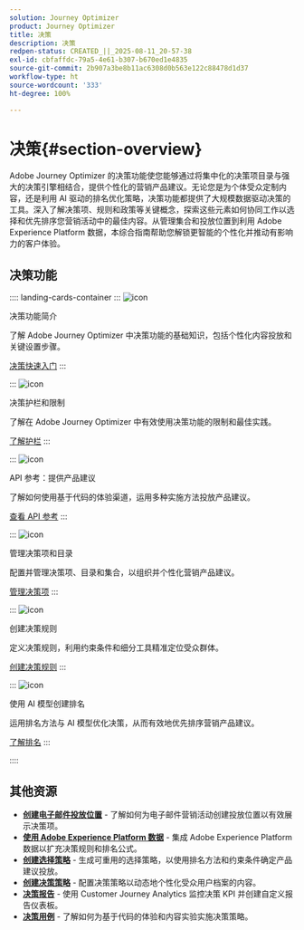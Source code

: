 ```yaml
---
solution: Journey Optimizer
product: Journey Optimizer
title: 决策
description: 决策
redpen-status: CREATED_||_2025-08-11_20-57-38
exl-id: cbfaffdc-79a5-4e61-b307-b670ed1e4835
source-git-commit: 2b907a3be8b11ac6308d0b563e122c88478d1d37
workflow-type: ht
source-wordcount: '333'
ht-degree: 100%

---
```


# 决策{#section-overview}

Adobe Journey Optimizer 的决策功能使您能够通过将集中化的决策项目录与强大的决策引擎相结合，提供个性化的营销产品建议。无论您是为个体受众定制内容，还是利用 AI 驱动的排名优化策略，决策功能都提供了大规模数据驱动决策的工具。深入了解决策项、规则和政策等关键概念，探索这些元素如何协同工作以选择和优先排序您营销活动中的最佳内容。从管理集合和投放位置到利用 Adobe Experience Platform 数据，本综合指南帮助您解锁更智能的个性化并推动有影响力的客户体验。

## 决策功能

:::: landing-cards-container
:::
![icon](https://cdn.experienceleague.adobe.com/icons/circle-play.svg)

决策功能简介

了解 Adobe Journey Optimizer 中决策功能的基础知识，包括个性化内容投放和关键设置步骤。

[决策快速入门](../using/experience-decisioning/gs-experience-decisioning.md)
:::

:::
![icon](https://cdn.experienceleague.adobe.com/icons/shield-halved.svg)

决策护栏和限制

了解在 Adobe Journey Optimizer 中有效使用决策功能的限制和最佳实践。

[了解护栏](../using/experience-decisioning/decisioning-guardrails.md)
:::

:::
![icon](https://cdn.experienceleague.adobe.com/icons/code-branch.svg)

API 参考：提供产品建议

了解如何使用基于代码的体验渠道，运用多种实施方法投放产品建议。

[查看 API 参考](experience-decisioning-api-reference-landing-page.md)
:::

:::
![icon](https://cdn.experienceleague.adobe.com/icons/list-check.svg)

管理决策项和目录

配置并管理决策项、目录和集合，以组织并个性化营销产品建议。

[管理决策项](manage-decision-items-landing-page.md)
:::

:::
![icon](https://cdn.experienceleague.adobe.com/icons/bullseye.svg)

创建决策规则

定义决策规则，利用约束条件和细分工具精准定位受众群体。

[创建决策规则](../using/experience-decisioning/rules.md)
:::

:::
![icon](https://cdn.experienceleague.adobe.com/icons/gear.svg)

使用 AI 模型创建排名

运用排名方法与 AI 模型优化决策，从而有效地优先排序营销产品建议。

[了解排名](experience-decisioning-rankings-landing-page.md)
:::

::::


## 其他资源

- **[创建电子邮件投放位置](../using/experience-decisioning/placements.md)** - 了解如何为电子邮件营销活动创建投放位置以有效展示决策项。
- **[使用 Adobe Experience Platform 数据](aep-data-landing-page.md)** - 集成 Adobe Experience Platform 数据以扩充决策规则和排名公式。
- **[创建选择策略](../using/experience-decisioning/selection-strategies.md)** - 生成可重用的选择策略，以使用排名方法和约束条件确定产品建议投放。
- **[创建决策策略](../using/experience-decisioning/create-decision.md)** - 配置决策策略以动态地个性化受众用户档案的内容。
- **[决策报告](../using/experience-decisioning/cja-reporting.md)** - 使用 Customer Journey Analytics 监控决策 KPI 并创建自定义报告仪表板。
- **[决策用例](../using/experience-decisioning/experience-decisioning-uc.md)** - 了解如何为基于代码的体验和内容实验实施决策策略。
